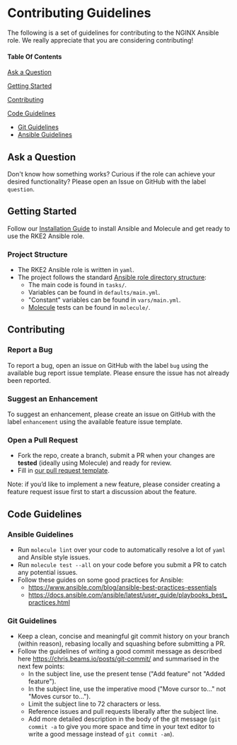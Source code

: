 # Contributing Guidelines

The following is a set of guidelines for contributing to the NGINX Ansible role. We really appreciate that you are considering contributing!

#### Table Of Contents

[Ask a Question](#ask-a-question)

[Getting Started](#getting-started)

[Contributing](#contributing)

[Code Guidelines](#code-guidelines)
*   [Git Guidelines](#git-guidelines)
*   [Ansible Guidelines](#ansible-guidelines)


## Ask a Question

Don't know how something works? Curious if the role can achieve your desired functionality? Please open an Issue on GitHub with the label `question`.

## Getting Started

Follow our [Installation Guide](https://github.com/rancherfederal/rke2-ansible/blob/main/README.md#Installation) to install Ansible and Molecule and get ready to use the RKE2 Ansible role.

### Project Structure

*   The RKE2 Ansible role is written in `yaml`.
*   The project follows the standard [Ansible role directory structure](https://docs.ansible.com/ansible/latest/user_guide/playbooks_reuse_roles.html):
    *   The main code is found in `tasks/`.
    *   Variables can be found in `defaults/main.yml`.
    *   "Constant" variables can be found in `vars/main.yml`.
    *   [Molecule](https://molecule.readthedocs.io/) tests can be found in `molecule/`.

## Contributing

### Report a Bug

To report a bug, open an issue on GitHub with the label `bug` using the available bug report issue template. Please ensure the issue has not already been reported.

### Suggest an Enhancement

To suggest an enhancement, please create an issue on GitHub with the label `enhancement` using the available feature issue template.

### Open a Pull Request

*   Fork the repo, create a branch, submit a PR when your changes are **tested** (ideally using Molecule) and ready for review.
*   Fill in [our pull request template](https://github.com/rancherfederal/rke2-ansible/blob/main/.github/PULL_REQUEST_TEMPLATE.md).

Note: if you’d like to implement a new feature, please consider creating a feature request issue first to start a discussion about the feature.

## Code Guidelines

### Ansible Guidelines

*   Run `molecule lint` over your code to automatically resolve a lot of `yaml` and Ansible style issues.
*   Run `molecule test --all` on your code before you submit a PR to catch any potential issues.
*   Follow these guides on some good practices for Ansible:
    *   <https://www.ansible.com/blog/ansible-best-practices-essentials>
    *   <https://docs.ansible.com/ansible/latest/user_guide/playbooks_best_practices.html>

### Git Guidelines

*   Keep a clean, concise and meaningful git commit history on your branch (within reason), rebasing locally and squashing before submitting a PR.
*   Follow the guidelines of writing a good commit message as described here <https://chris.beams.io/posts/git-commit/> and summarised in the next few points:
    *   In the subject line, use the present tense ("Add feature" not "Added feature").
    *   In the subject line, use the imperative mood ("Move cursor to..." not "Moves cursor to...").
    *   Limit the subject line to 72 characters or less.
    *   Reference issues and pull requests liberally after the subject line.
    *   Add more detailed description in the body of the git message (`git commit -a` to give you more space and time in your text editor to write a good message instead of `git commit -am`).

